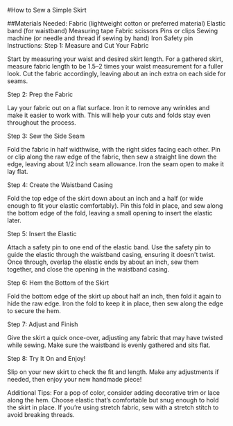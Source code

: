 
#How to Sew a Simple Skirt

##Materials Needed:
Fabric (lightweight cotton or preferred material)
Elastic band (for waistband)
Measuring tape
Fabric scissors
Pins or clips
Sewing machine (or needle and thread if sewing by hand)
Iron
Safety pin
Instructions:
Step 1: Measure and Cut Your Fabric

Start by measuring your waist and desired skirt length. For a gathered skirt, measure fabric length to be 1.5–2 times your waist measurement for a fuller look. Cut the fabric accordingly, leaving about an inch extra on each side for seams.

Step 2: Prep the Fabric

Lay your fabric out on a flat surface. Iron it to remove any wrinkles and make it easier to work with. This will help your cuts and folds stay even throughout the process.

Step 3: Sew the Side Seam

Fold the fabric in half widthwise, with the right sides facing each other. Pin or clip along the raw edge of the fabric, then sew a straight line down the edge, leaving about 1/2 inch seam allowance. Iron the seam open to make it lay flat.

Step 4: Create the Waistband Casing

Fold the top edge of the skirt down about an inch and a half (or wide enough to fit your elastic comfortably). Pin this fold in place, and sew along the bottom edge of the fold, leaving a small opening to insert the elastic later.

Step 5: Insert the Elastic

Attach a safety pin to one end of the elastic band. Use the safety pin to guide the elastic through the waistband casing, ensuring it doesn't twist. Once through, overlap the elastic ends by about an inch, sew them together, and close the opening in the waistband casing.

Step 6: Hem the Bottom of the Skirt

Fold the bottom edge of the skirt up about half an inch, then fold it again to hide the raw edge. Iron the fold to keep it in place, then sew along the edge to secure the hem.

Step 7: Adjust and Finish

Give the skirt a quick once-over, adjusting any fabric that may have twisted while sewing. Make sure the waistband is evenly gathered and sits flat.

Step 8: Try It On and Enjoy!

Slip on your new skirt to check the fit and length. Make any adjustments if needed, then enjoy your new handmade piece!

Additional Tips:
For a pop of color, consider adding decorative trim or lace along the hem.
Choose elastic that’s comfortable but snug enough to hold the skirt in place.
If you’re using stretch fabric, sew with a stretch stitch to avoid breaking threads.